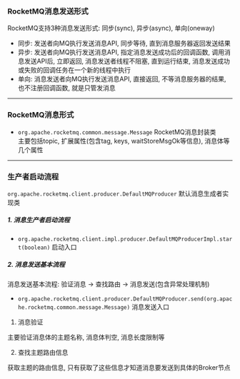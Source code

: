 
### RocketMQ消息发送形式

RocketMQ支持3种消息发送形式: 同步(sync), 异步(async), 单向(oneway)

- 同步: 发送者向MQ执行发送消息API, 同步等待, 直到消息服务器返回发送结果
- 异步: 发送者向MQ执行发送消息API, 指定消息发送成功后的回调函数, 调用消息发送API后,
  立即返回, 消息发送者线程不阻塞, 直到运行结束,
  消息发送成功或失败的回调任务在一个新的线程中执行
- 单向: 消息发送者向MQ执行发送消息API, 直接返回, 不等消息服务器的结果,
  也不注册回调函数, 就是只管发消息
---
### RocketMQ消息形式

- `org.apache.rocketmq.common.message.Message` RocketMQ消息封装类  
  主要包括topic, 扩展属性(包含tag, keys, waitStoreMsgOk等信息), 消息体等几个属性

---
### 生产者启动流程

`org.apache.rocketmq.client.producer.DefaultMQProducer` 默认消息生成者实现类

##### 1.  消息生产者启动流程

- `org.apache.rocketmq.client.impl.producer.DefaultMQProducerImpl.start(boolean)`
  启动入口

##### 2. 消息发送基本流程
消息发送基本流程: 验证消息 -> 查找路由 -> 消息发送(包含异常处理机制)

- `org.apache.rocketmq.client.producer.DefaultMQProducer.send(org.apache.rocketmq.common.message.Message)`
  消息发送入口

1. 消息验证

主要验证消息体的主题名称, 消息体判空, 消息长度限制等

2. 查找主题路由信息

获取主题的路由信息, 只有获取了这些信息才知道消息要发送到具体的Broker节点








